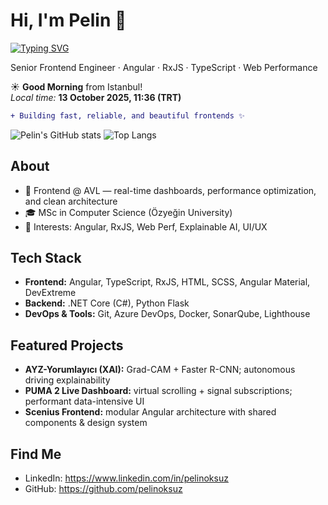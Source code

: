 # Hi, I'm Pelin 👋

[![Typing SVG](https://readme-typing-svg.demolab.com?font=Fira+Code&pause=1000&width=435&lines=Frontend+Engineer+%7C+Angular+%26+RxJS;Performance+Optimization)](https://git.io/typing-svg)


Senior Frontend Engineer · Angular · RxJS · TypeScript · Web Performance

<!-- DYNAMIC-GREETING:START -->
☀️ **Good Morning** from Istanbul!  
_Local time:_ **13 October 2025, 11:36 (TRT)**

```diff
+ Building fast, reliable, and beautiful frontends ✨
```

![Pelin's GitHub stats](https://github-readme-stats.vercel.app/api?username=pelinoksuz&show_icons=true&theme=radical)
![Top Langs](https://github-readme-stats.vercel.app/api/top-langs/?username=pelinoksuz&layout=compact&theme=radical)
<!-- DYNAMIC-GREETING:END -->

## About
- 🚀 Frontend @ AVL — real-time dashboards, performance optimization, and clean architecture
- 🎓 MSc in Computer Science (Özyeğin University)
- 🧠 Interests: Angular, RxJS, Web Perf, Explainable AI, UI/UX

## Tech Stack
- **Frontend:** Angular, TypeScript, RxJS, HTML, SCSS, Angular Material, DevExtreme  
- **Backend:** .NET Core (C#), Python Flask  
- **DevOps & Tools:** Git, Azure DevOps, Docker, SonarQube, Lighthouse

## Featured Projects
- **AYZ-Yorumlayıcı (XAI):** Grad-CAM + Faster R-CNN; autonomous driving explainability  
- **PUMA 2 Live Dashboard:** virtual scrolling + signal subscriptions; performant data-intensive UI  
- **Scenius Frontend:** modular Angular architecture with shared components & design system

## Find Me
- LinkedIn: https://www.linkedin.com/in/pelinoksuz
- GitHub: https://github.com/pelinoksuz
